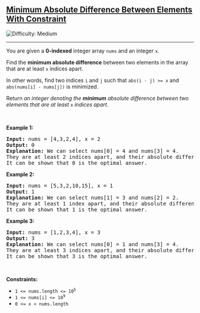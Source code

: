 <h2><a href="https://leetcode.com/problems/minimum-absolute-difference-between-elements-with-constraint">Minimum Absolute Difference Between Elements With Constraint</a></h2> <img src='https://img.shields.io/badge/Difficulty-Medium-orange' alt='Difficulty: Medium' /><hr><p>You are given a <strong>0-indexed</strong> integer array <code>nums</code> and an integer <code>x</code>.</p>

<p>Find the <strong>minimum absolute difference</strong> between two elements in the array that are at least <code>x</code> indices apart.</p>

<p>In other words, find two indices <code>i</code> and <code>j</code> such that <code>abs(i - j) &gt;= x</code> and <code>abs(nums[i] - nums[j])</code> is minimized.</p>

<p>Return<em> an integer denoting the <strong>minimum</strong> absolute difference between two elements that are at least</em> <code>x</code> <em>indices apart</em>.</p>

<p>&nbsp;</p>
<p><strong class="example">Example 1:</strong></p>

<pre>
<strong>Input:</strong> nums = [4,3,2,4], x = 2
<strong>Output:</strong> 0
<strong>Explanation:</strong> We can select nums[0] = 4 and nums[3] = 4. 
They are at least 2 indices apart, and their absolute difference is the minimum, 0. 
It can be shown that 0 is the optimal answer.
</pre>

<p><strong class="example">Example 2:</strong></p>

<pre>
<strong>Input:</strong> nums = [5,3,2,10,15], x = 1
<strong>Output:</strong> 1
<strong>Explanation:</strong> We can select nums[1] = 3 and nums[2] = 2.
They are at least 1 index apart, and their absolute difference is the minimum, 1.
It can be shown that 1 is the optimal answer.
</pre>

<p><strong class="example">Example 3:</strong></p>

<pre>
<strong>Input:</strong> nums = [1,2,3,4], x = 3
<strong>Output:</strong> 3
<strong>Explanation:</strong> We can select nums[0] = 1 and nums[3] = 4.
They are at least 3 indices apart, and their absolute difference is the minimum, 3.
It can be shown that 3 is the optimal answer.
</pre>

<p>&nbsp;</p>
<p><strong>Constraints:</strong></p>

<ul>
	<li><code>1 &lt;= nums.length &lt;= 10<sup>5</sup></code></li>
	<li><code>1 &lt;= nums[i] &lt;= 10<sup>9</sup></code></li>
	<li><code>0 &lt;= x &lt; nums.length</code></li>
</ul>
